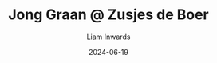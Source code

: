 ---
title: Jong Graan @ Zusjes de Boer
date: 2024-06-19
publishdate: 2023-03-18
author: Liam Inwards
---